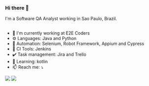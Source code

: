 ### Hi there 👋

I'm a Software QA Analyst working in Sao Paulo, Brazil.

##

- 🏢 I'm currently working at E2E Coders
- ⚙️ Languages: Java and Python
- 🤖 Automation: Selenium, Robot Framework, Appium and Cypress
- 💼 CI Tools: Jenkins
- ✔️ Task management: Jira and Trello
- 🌱 Learning: kotlin
- 📫 Reach me: ⤵️
<div>
  <a href = "mailto:"><img src="https://img.shields.io/badge/-Gmail-%23333?style=for-the-badge&logo=gmail&logoColor=White" target="_blank"></a>
  <a href = "https://www.linkedin.com/in/" target="_blank"><img src="https://img.shields.io/badge/-LinkedIn-%230077B5?style=for-the-badge&logo=linkedin&logoColor=white" target="_blank"></a>
</div>



<!---
🧰
- 👋 Hi, I’m @paulovfcarvalho
- 👀 I’m interested in ...
- 🌱 I’m currently learning ...
- 💞️ I’m looking to collaborate on ...
- 📫 How to reach me ...
paulovfcarvalho/paulovfcarvalho is a ✨ special ✨ repository because its `README.md` (this file) appears on your GitHub profile.
You can click the Preview link to take a look at your changes.
--->
